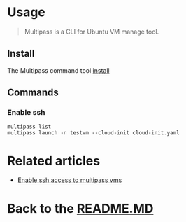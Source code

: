 # Usage

> Multipass is a CLI for Ubuntu VM manage tool.

## Install

The Multipass command tool [install][multipass_install]

## Commands

### Enable ssh

```shell
multipass list
multipass launch -n testvm --cloud-init cloud-init.yaml
```

# Related articles

* [Enable ssh access to multipass vms][multipass_anable_ssh]

# Back to the [README.MD][readme]

[readme]:<../README.MD>

[multipass_install]:<https://multipass.run/install>

[multipass_anable_ssh]:<https://dev.to/arc42/enable-ssh-access-to-multipass-vms-36p7>
